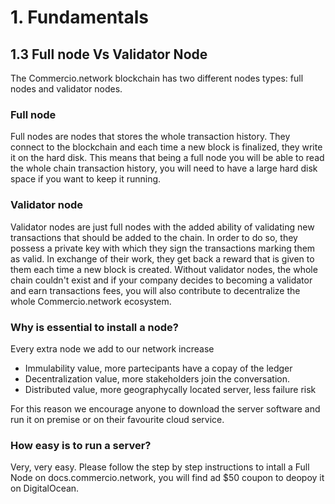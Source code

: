 # 1. Fundamentals

## 1.3 Full node Vs Validator Node


The Commercio.network blockchain has two different nodes types: full nodes and validator nodes.


### Full node
Full nodes are nodes that stores the whole transaction history. They connect to the blockchain and each time a new block is finalized, they write it on the hard disk. This means that being a full node you will be able to read the whole chain transaction history, you will need to have a large hard disk space if you want to keep it running.


### Validator node
Validator nodes are just full nodes with the added ability of validating new transactions that should be added to the chain. In order to do so, they possess a private key with which they sign the transactions marking them as valid. In exchange of their work, they get back a reward that is given to them each time a new block is created.
Without validator nodes, the whole chain couldn't exist and if your company decides to becoming a validator and earn transactions fees, you will also contribute to decentralize the whole Commercio.network ecosystem.

### Why is essential to install a node?

Every extra node we add to our network increase
* Immulability value, more partecipants have a copay of the ledger
* Decentralization value, more stakeholders join the conversation.
* Distributed value, more geographycally located server, less failure risk 

For this reason we encourage anyone to download the server software and run it on premise or on their favourite cloud service. 

### How easy is to run a server?

Very, very easy. Please follow the step by step instructions to intall a Full Node
on docs.commercio.network, you will find ad $50 coupon to deopoy it on DigitalOcean.






